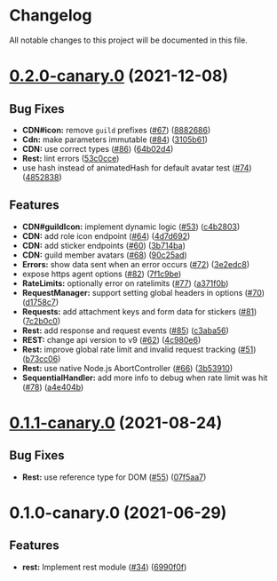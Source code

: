 # Changelog

All notable changes to this project will be documented in this file.

# [0.2.0-canary.0](https://github.com/discordjs/discord.js-modules/compare/@discordjs/rest@0.1.1-canary.0...@discordjs/rest@0.2.0-canary.0) (2021-12-08)

## Bug Fixes

- **CDN#icon:** remove `guild` prefixes ([#67](https://github.com/discordjs/discord.js-modules/issues/67)) ([8882686](https://github.com/discordjs/discord.js-modules/commit/88826869d8ed3695f2b9475bea8d3b851df270bd))
- **Cdn:** make parameters immutable ([#84](https://github.com/discordjs/discord.js-modules/issues/84)) ([3105b61](https://github.com/discordjs/discord.js-modules/commit/3105b614da603dd3c8479dea089b5953d3c8b89b))
- **CDN:** use correct types ([#86](https://github.com/discordjs/discord.js-modules/issues/86)) ([64b02d4](https://github.com/discordjs/discord.js-modules/commit/64b02d4649a38802dd1a4e7a738ec64c27dea760))
- **Rest:** lint errors ([53c0cce](https://github.com/discordjs/discord.js-modules/commit/53c0ccefee80225ca7640cf88f44c68da99f31e7))
- use hash instead of animatedHash for default avatar test ([#74](https://github.com/discordjs/discord.js-modules/issues/74)) ([4852838](https://github.com/discordjs/discord.js-modules/commit/485283824cf368874096d59a64131970401218e9))

## Features

- **CDN#guildIcon:** implement dynamic logic ([#53](https://github.com/discordjs/discord.js-modules/issues/53)) ([c4b2803](https://github.com/discordjs/discord.js-modules/commit/c4b280366b0c5920c147126ccb9068f16fc898aa))
- **CDN:** add role icon endpoint ([#64](https://github.com/discordjs/discord.js-modules/issues/64)) ([4d7d692](https://github.com/discordjs/discord.js-modules/commit/4d7d692b4954c373941d2d8f3e3335a9a8543220))
- **CDN:** add sticker endpoints ([#60](https://github.com/discordjs/discord.js-modules/issues/60)) ([3b714ba](https://github.com/discordjs/discord.js-modules/commit/3b714bada415a7987dd6aa50c938751c66dc05be))
- **CDN:** guild member avatars ([#68](https://github.com/discordjs/discord.js-modules/issues/68)) ([90c25ad](https://github.com/discordjs/discord.js-modules/commit/90c25ad4afa5ec5906867f431afcaf11fb56355a))
- **Errors:** show data sent when an error occurs ([#72](https://github.com/discordjs/discord.js-modules/issues/72)) ([3e2edc8](https://github.com/discordjs/discord.js-modules/commit/3e2edc8974e2c62c324db0c151da4d34c289c40a))
- expose https agent options ([#82](https://github.com/discordjs/discord.js-modules/issues/82)) ([7f1c9be](https://github.com/discordjs/discord.js-modules/commit/7f1c9be817bbc6a4a11a726c952580dd3cb7b149))
- **RateLimits:** optionally error on ratelimits ([#77](https://github.com/discordjs/discord.js-modules/issues/77)) ([a371f0b](https://github.com/discordjs/discord.js-modules/commit/a371f0bc6c76cffaf048fd0fbf9c64a6c4d6619e))
- **RequestManager:** support setting global headers in options ([#70](https://github.com/discordjs/discord.js-modules/issues/70)) ([d1758c7](https://github.com/discordjs/discord.js-modules/commit/d1758c74b00a3f83c39745cd9af147a7f8f2b12b))
- **Requests:** add attachment keys and form data for stickers ([#81](https://github.com/discordjs/discord.js-modules/issues/81)) ([7c2b0c0](https://github.com/discordjs/discord.js-modules/commit/7c2b0c0e432b82776bb57c1708f3be6b4affde56))
- **Rest:** add response and request events ([#85](https://github.com/discordjs/discord.js-modules/issues/85)) ([c3aba56](https://github.com/discordjs/discord.js-modules/commit/c3aba567572e73548c38cd7c7f9945e9361833de))
- **REST:** change api version to v9 ([#62](https://github.com/discordjs/discord.js-modules/issues/62)) ([4c980e6](https://github.com/discordjs/discord.js-modules/commit/4c980e6ad6c0297519ec0f09ec27953764a4a12d))
- **Rest:** improve global rate limit and invalid request tracking ([#51](https://github.com/discordjs/discord.js-modules/issues/51)) ([b73cc06](https://github.com/discordjs/discord.js-modules/commit/b73cc060daa701de71815a824ebaccdc9ebf2859))
- **Rest:** use native Node.js AbortController ([#66](https://github.com/discordjs/discord.js-modules/issues/66)) ([3b53910](https://github.com/discordjs/discord.js-modules/commit/3b539102f07c413ffd3ee60718ac8e5a709bdd0e))
- **SequentialHandler:** add more info to debug when rate limit was hit ([#78](https://github.com/discordjs/discord.js-modules/issues/78)) ([a4e404b](https://github.com/discordjs/discord.js-modules/commit/a4e404b2e6df625a48176b9f1bfac6cfe86c5d66))

# [0.1.1-canary.0](https://github.com/discordjs/discord.js-modules/compare/@discordjs/rest@0.1.0-canary.0...@discordjs/rest@0.1.1-canary.0) (2021-08-24)

## Bug Fixes

- **Rest:** use reference type for DOM ([#55](https://github.com/discordjs/discord.js-modules/issues/55)) ([07f5aa7](https://github.com/discordjs/discord.js-modules/commit/07f5aa744092c16b0f05b05055e5d4bbd49754e7))

# 0.1.0-canary.0 (2021-06-29)

## Features

- **rest:** Implement rest module ([#34](https://github.com/discordjs/discord.js-modules/issues/34)) ([6990f0f](https://github.com/discordjs/discord.js-modules/commit/6990f0f7f3ca958a95f9b1b19681b42669743427))
